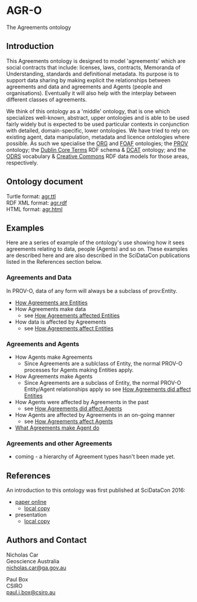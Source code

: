 # AGR-O
The Agreements ontology

## Introduction
This Agreements ontology is designed to model 'agreements' which are social contracts that include: licenses, laws, contracts, Memoranda of Understanding, standards and definitional metadata. Its purpose is to support data sharing by making explicit the relationships between agreements and data and agreements and Agents (people and organisations). Eventually it will also help with the interplay between different classes of agreements.

We think of this ontology as a 'middle' ontology, that is one which specializes well-known, abstract, upper ontologies and is able to be used fairly widely but is expected to be used particular contexts in conjunction with detailed, domain-specific, lower ontologies. We have tried to rely on: existing agent, data manipulation, metadata and licence ontologies where possible. As such we specialise the [ORG](https://www.w3.org/TR/vocab-org/) and [FOAF](http://xmlns.com/foaf/spec/) ontologies; the [PROV](https://www.w3.org/TR/prov-o/) ontology;  the [Dublin Core Terms](http://dublincore.org/schemas/rdfs/) RDF schema & [DCAT](https://www.w3.org/TR/vocab-dcat/) ontology; and the [ODRS](http://schema.theodi.org/odrs/) vocabulary & [Creative Commons](https://creativecommons.org/ns) RDF data models for those areas, respectively.


## Ontology document
Turtle format: [agr.ttl](agr.ttl)  
RDF XML format: [agr.rdf](agr.rdf)  
HTML format: [agr.html](http://htmlpreview.github.io/?https://github.com/nicholascar/agr-o/blob/master/agr.html)


## Examples
Here are a series of example of the ontology's use showing how it sees agreements relating to data, people (Agents) and so on. These examples are described here and are also described in the SciDataCon publications listed in the References section below.

### Agreements and Data
In PROV-O, data of any form will always be a subclass of prov:Entity.
 
* [How Agreements are Entities](examples/how-agreements-are-entities.md)
* How Agreements make data 
	* see [How Agreements affected Entities](examples/how-agreements-affected-entities.md)
* How data is affected by Agreements 
	* see [How Agreements affect Entities](examples/how-agreements-affect-entities.md)


### Agreements and Agents
* How Agents make Agreements
	* Since Agreements are a sublclass of Entity, the normal PROV-O processes for Agents making Entities apply.
* How Agreements make Agents
	* Since Agreements are a subclass of Entity, the normal PROV-O Entity/Agent relationships apply so see [How Agreements did affect Entities](examples/how-agreements-affected-entities.md)
* How Agents were affected by Agreements in the past
	* see [How Agreements did affect Agents](examples/how-agreements-affected-agents.md)
* How Agents are affected by Agreements in an on-going manner
	* see [How Agreements affect Agents](examples/how-agreements-affect-agents.md)
* [What Agreements make Agent do](examples/what-agreements-make-agents-do.md)


### Agreements and other Agreements
* coming - a hierarchy of Agreement types hasn't been made yet.


## References
An introduction to this ontology was first published at SciDataCon 2016:
* [paper online](http://www.scidatacon.org/2016/sessions/37/paper/185/) 
	* [local copy](references/Car2016h-Agreeing-about-Agreements.pdf)
* presentation
	* [local copy](references/Car-Box-Agreeing-about-agreements.pdf)


## Authors and Contact
Nicholas Car  
Geoscience Australia  
<nicholas.car@ga.gov.au>
  
Paul Box  
CSIRO  
<paul.j.box@csiro.au>